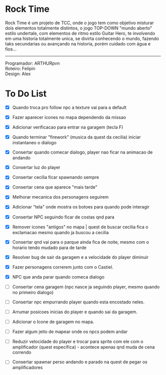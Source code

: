 # Rock Time
Rock Time é um projeto de TCC, onde o jogo tem como objetivo misturar dois elementos totalmente distintos, o jogo TOP-DOWN "mundo aberto" estilo undertale, 
com elementos de ritmo estilo Guitar Hero, te involvendo em uma historia totalmente unica, se divirta conhecendo o mundo, fazendo taks secundarias ou avançando
na historia, porém cuidado com água e fios...

___

Programador: ARTHURpvn <br>
Roteiro: Felipin <br>
Design: Alex <br>

# To Do List
* [x] Quando troca pro follow npc a texture vai para a default
* [x] Fazer aparecer icones no mapa dependendo da missao
* [x] Adicionar verificacao para entrar na garagem (tecla F)
* [x] Quando terminar "firework" (musica da quest da cecilia) iniciar instantaneo o dialogo
* [x] Consertar quando comecar dialogo, player nao ficar na animacao de andando
* [x] Consertar luz do player
* [X] Consertar cecilia ficar spawnando sempre
* [X] Consertar cena que aparece "mais tarde"
* [x] Melhorar mecanica dos personagens seguirem
* [x] Adicionar "tela" onde mostra os botoes para quando pode interagir
* [x] Consertar NPC seguindo ficar de costas qnd para
* [x] Remover icones "antigos" no mapa | quest de buscar cecilia fica o exclamacao mesmo quando ja buscou a cecilia
* [x] Consertar qnd vai para o parque ainda fica de noite, mesmo com o horario tendo mudado para de tarde
* [x] Resolver bug de sair da garagem e a velocidade do player diminuir
* [x] Fazer personagens correrem junto com o Castiel.
* [x] NPC que anda parar quando comeca dialogo

* [ ] Consertar cena garagem (npc nasce ja seguindo player, mesmo quando no primeiro dialogo)
* [ ] Consertar npc empurrando player quando esta encostado neles.
* [ ] Arrumar posicoes inicias do player e quando sai da garagem.
* [ ] Adicionar o Icone de garagem no mapa.
* [ ] Fazer algum jeito de mapear onde os npcs podem andar
* [ ] Reduzir velocidade do player e trocar para sprite com ele com o amplificador (quest especifica) - acontece apenas qnd muda de cena correndo
* [ ] Consertar spawnar perso andando e parado na quest de pegar os amplificadores
